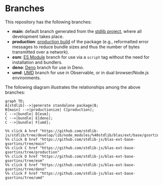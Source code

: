 <!--

@license Apache-2.0

Copyright (c) 2022 The Stdlib Authors.

Licensed under the Apache License, Version 2.0 (the "License");
you may not use this file except in compliance with the License.
You may obtain a copy of the License at

    http://www.apache.org/licenses/LICENSE-2.0

Unless required by applicable law or agreed to in writing, software
distributed under the License is distributed on an "AS IS" BASIS,
WITHOUT WARRANTIES OR CONDITIONS OF ANY KIND, either express or implied.
See the License for the specific language governing permissions and
limitations under the License.

-->

# Branches

This repository has the following branches:

-   **main**: default branch generated from the [stdlib project][stdlib-url], where all development takes place.
-   **production**: [production build][production-url] of the package (e.g., reformatted error messages to reduce bundle sizes and thus the number of bytes transmitted over a network).
-   **esm**: [ES Module][esm-url] branch for use via a `script` tag without the need for installation and bundlers.
-   **deno**: [Deno][deno-url] branch for use in Deno.
-   **umd**: [UMD][umd-url] branch for use in Observable, or in dual browser/Node.js environments.

The following diagram illustrates the relationships among the above branches:

```mermaid
graph TD;
A[stdlib]-->|generate standalone package|B;
B[main] -->|productionize| C[production];
C -->|bundle| D[esm];
C -->|bundle| E[deno];
C -->|bundle| F[umd];

%% click A href "https://github.com/stdlib-js/stdlib/tree/develop/lib/node_modules/%40stdlib/blas/ext/base/gsortins"
%% click B href "https://github.com/stdlib-js/blas-ext-base-gsortins/tree/main"
%% click C href "https://github.com/stdlib-js/blas-ext-base-gsortins/tree/production"
%% click D href "https://github.com/stdlib-js/blas-ext-base-gsortins/tree/esm"
%% click E href "https://github.com/stdlib-js/blas-ext-base-gsortins/tree/deno"
%% click F href "https://github.com/stdlib-js/blas-ext-base-gsortins/tree/umd"
```

[stdlib-url]: https://github.com/stdlib-js/stdlib/tree/develop/lib/node_modules/%40stdlib/blas/ext/base/gsortins
[production-url]: https://github.com/stdlib-js/blas-ext-base-gsortins/tree/production
[deno-url]: https://github.com/stdlib-js/blas-ext-base-gsortins/tree/deno
[umd-url]: https://github.com/stdlib-js/blas-ext-base-gsortins/tree/umd
[esm-url]: https://github.com/stdlib-js/blas-ext-base-gsortins/tree/esm